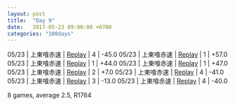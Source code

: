 ```yaml
---
layout: post
title:  "Day 9"
date:   2017-05-23 09:00:00 +0700
categories: "100days"
---
```


05/23 | 上東喰赤速 | <a href="http://tenhou.net/0/?log=2017052314gm-00c1-0000-4721340f&tw=0">Replay</a> | 4 | -45.0
05/23 | 上東喰赤速 | <a href="http://tenhou.net/0/?log=2017052315gm-00c1-0000-7c4a929b&tw=0">Replay</a> | 1 | +57.0
05/23 | 上東喰赤速 | <a href="http://tenhou.net/0/?log=2017052315gm-00c1-0000-ae8dd79b&tw=3">Replay</a> | 1 | +44.0
05/23 | 上東喰赤速 | <a href="http://tenhou.net/0/?log=2017052317gm-00c1-0000-a52c6e6c&tw=1">Replay</a> | 1 | +47.0
05/23 | 上東喰赤速 | <a href="http://tenhou.net/0/?log=2017052317gm-00c1-0000-eef26ebd&tw=2">Replay</a> | 2 | +7.0
05/23 | 上東喰赤速 | <a href="http://tenhou.net/0/?log=2017052318gm-00c1-0000-23b4cb4e&tw=0">Replay</a> | 4 | -41.0
05/23 | 上東喰赤速 | <a href="http://tenhou.net/0/?log=2017052318gm-00c1-0000-328b2495&tw=0">Replay</a> | 3 | -13.0
05/23 | 上東喰赤速 | <a href="http://tenhou.net/0/?log=2017052319gm-00c1-0000-75cb37d7&tw=0">Replay</a> | 4 | -40.0


8 games, average 2.5, R1764


